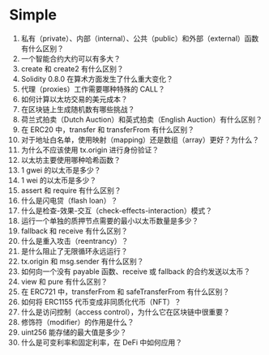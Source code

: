 # Simple
1. 私有（private）、内部（internal）、公共（public）和外部（external）函数有什么区别？
2. 一个智能合约大约可以有多大？
3. create 和 create2 有什么区别？
4. Solidity 0.8.0 在算术方面发生了什么重大变化？
5. 代理（proxies）工作需要哪种特殊的 CALL？
6. 如何计算以太坊交易的美元成本？
7. 在区块链上生成随机数有哪些挑战？
8. 荷兰式拍卖（Dutch Auction）和英式拍卖（English Auction）有什么区别？
9. 在 ERC20 中，transfer 和 transferFrom 有什么区别？
10. 对于地址白名单，使用映射（mapping）还是数组（array）更好？为什么？
11. 为什么不应该使用 tx.origin 进行身份验证？
12. 以太坊主要使用哪种哈希函数？
13. 1 gwei 的以太币是多少？
14. 1 wei 的以太币是多少？
15. assert 和 require 有什么区别？
16. 什么是闪电贷（flash loan）？
17. 什么是检查-效果-交互（check-effects-interaction）模式？
18. 运行一个单独的质押节点需要的最小以太币数量是多少？
19. fallback 和 receive 有什么区别？
20. 什么是重入攻击（reentrancy）？
21. 是什么阻止了无限循环永远运行？
22. tx.origin 和 msg.sender 有什么区别？
23. 如何向一个没有 payable 函数、receive 或 fallback 的合约发送以太币？
24. view 和 pure 有什么区别？
25. 在 ERC721 中，transferFrom 和 safeTransferFrom 有什么区别？
26. 如何将 ERC1155 代币变成非同质化代币（NFT）？
27. 什么是访问控制（access control），为什么它在区块链中很重要？
28. 修饰符（modifier）的作用是什么？
29. uint256 能存储的最大值是多少？
30. 什么是可变利率和固定利率，在 DeFi 中如何应用？
